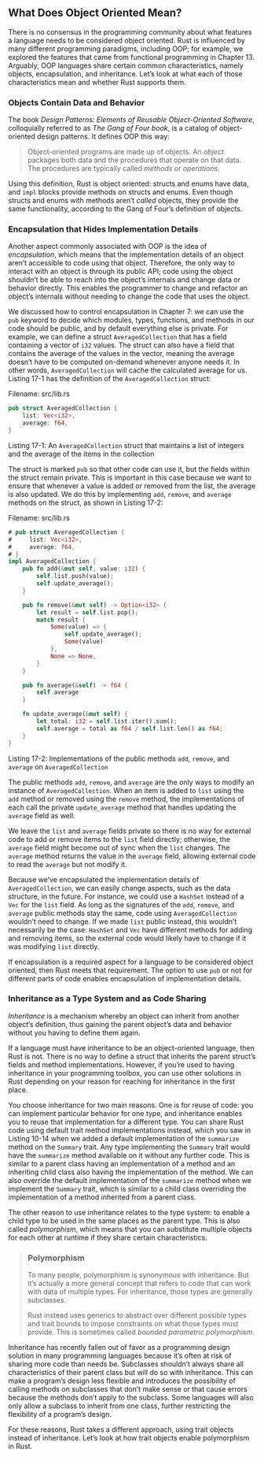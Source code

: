 ## What Does Object Oriented Mean?

There is no consensus in the programming community about what features a
language needs to be considered object oriented. Rust is influenced by many
different programming paradigms, including OOP; for example, we explored the
features that came from functional programming in Chapter 13. Arguably, OOP
languages share certain common characteristics, namely objects, encapsulation,
and inheritance. Let’s look at what each of those characteristics mean and
whether Rust supports them.

### Objects Contain Data and Behavior

The book *Design Patterns: Elements of Reusable Object-Oriented Software*,
colloquially referred to as *The Gang of Four book*, is a catalog of
object-oriented design patterns. It defines OOP this way:

> Object-oriented programs are made up of objects. An *object* packages both
> data and the procedures that operate on that data. The procedures are
> typically called *methods* or *operations*.

Using this definition, Rust is object oriented: structs and enums have data,
and `impl` blocks provide methods on structs and enums. Even though structs and
enums with methods aren’t *called* objects, they provide the same
functionality, according to the Gang of Four’s definition of objects.

### Encapsulation that Hides Implementation Details

Another aspect commonly associated with OOP is the idea of *encapsulation*,
which means that the implementation details of an object aren’t accessible to
code using that object. Therefore, the only way to interact with an object is
through its public API; code using the object shouldn’t be able to reach into
the object’s internals and change data or behavior directly. This enables the
programmer to change and refactor an object’s internals without needing to
change the code that uses the object.

We discussed how to control encapsulation in Chapter 7: we can use the `pub`
keyword to decide which modules, types, functions, and methods in our code
should be public, and by default everything else is private. For example, we
can define a struct `AveragedCollection` that has a field containing a vector
of `i32` values. The struct can also have a field that contains the average of
the values in the vector, meaning the average doesn’t have to be computed
on-demand whenever anyone needs it. In other words, `AveragedCollection` will
cache the calculated average for us. Listing 17-1 has the definition of the
`AveragedCollection` struct:

<span class="filename">Filename: src/lib.rs</span>

```rust
pub struct AveragedCollection {
    list: Vec<i32>,
    average: f64,
}
```

<span class="caption">Listing 17-1: An `AveragedCollection` struct that
maintains a list of integers and the average of the items in the
collection</span>

The struct is marked `pub` so that other code can use it, but the fields within
the struct remain private. This is important in this case because we want to
ensure that whenever a value is added or removed from the list, the average is
also updated. We do this by implementing `add`, `remove`, and `average` methods
on the struct, as shown in Listing 17-2:

<span class="filename">Filename: src/lib.rs</span>

```rust
# pub struct AveragedCollection {
#     list: Vec<i32>,
#     average: f64,
# }
impl AveragedCollection {
    pub fn add(&mut self, value: i32) {
        self.list.push(value);
        self.update_average();
    }

    pub fn remove(&mut self) -> Option<i32> {
        let result = self.list.pop();
        match result {
            Some(value) => {
                self.update_average();
                Some(value)
            },
            None => None,
        }
    }

    pub fn average(&self) -> f64 {
        self.average
    }

    fn update_average(&mut self) {
        let total: i32 = self.list.iter().sum();
        self.average = total as f64 / self.list.len() as f64;
    }
}
```

<span class="caption">Listing 17-2: Implementations of the public methods
`add`, `remove`, and `average` on `AveragedCollection`</span>

The public methods `add`, `remove`, and `average` are the only ways to modify
an instance of `AveragedCollection`. When an item is added to `list` using the
`add` method or removed using the `remove` method, the implementations of each
call the private `update_average` method that handles updating the `average`
field as well.

We leave the `list` and `average` fields private so there is no way for
external code to add or remove items to the `list` field directly; otherwise,
the `average` field might become out of sync when the `list` changes. The
`average` method returns the value in the `average` field, allowing external
code to read the `average` but not modify it.

Because we’ve encapsulated the implementation details of `AveragedCollection`,
we can easily change aspects, such as the data structure, in the future. For
instance, we could use a `HashSet` instead of a `Vec` for the `list` field. As
long as the signatures of the `add`, `remove`, and `average` public methods
stay the same, code using `AveragedCollection` wouldn’t need to change. If we
made `list` public instead, this wouldn’t necessarily be the case: `HashSet`
and `Vec` have different methods for adding and removing items, so the external
code would likely have to change if it was modifying `list` directly.

If encapsulation is a required aspect for a language to be considered object
oriented, then Rust meets that requirement. The option to use `pub` or not for
different parts of code enables encapsulation of implementation details.

### Inheritance as a Type System and as Code Sharing

*Inheritance* is a mechanism whereby an object can inherit from another
object’s definition, thus gaining the parent object’s data and behavior without
you having to define them again.

If a language must have inheritance to be an object-oriented language, then
Rust is not. There is no way to define a struct that inherits the parent
struct’s fields and method implementations. However, if you’re used to having
inheritance in your programming toolbox, you can use other solutions in Rust
depending on your reason for reaching for inheritance in the first place.

You choose inheritance for two main reasons. One is for reuse of code: you can
implement particular behavior for one type, and inheritance enables you to
reuse that implementation for a different type. You can share Rust code using
default trait method implementations instead, which you saw in Listing 10-14
when we added a default implementation of the `summarize` method on the
`Summary` trait. Any type implementing the `Summary` trait would have the
`summarize` method available on it without any further code. This is similar to
a parent class having an implementation of a method and an inheriting child
class also having the implementation of the method. We can also override the
default implementation of the `summarize` method when we implement the
`Summary` trait, which is similar to a child class overriding the
implementation of a method inherited from a parent class.

The other reason to use inheritance relates to the type system: to enable a
child type to be used in the same places as the parent type. This is also
called *polymorphism*, which means that you can substitute multiple objects for
each other at runtime if they share certain characteristics.

> ### Polymorphism
>
> To many people, polymorphism is synonymous with inheritance. But it’s
> actually a more general concept that refers to code that can work with data
> of multiple types. For inheritance, those types are generally subclasses.
>
> Rust instead uses generics to abstract over different possible types and
> trait bounds to impose constraints on what those types must provide. This is
> sometimes called *bounded parametric polymorphism*.

Inheritance has recently fallen out of favor as a programming design solution
in many programming languages because it’s often at risk of sharing more code
than needs be. Subclasses shouldn’t always share all characteristics of their
parent class but will do so with inheritance. This can make a program’s design
less flexible and introduces the possibility of calling methods on subclasses
that don’t make sense or that cause errors because the methods don’t apply to
the subclass. Some languages will also only allow a subclass to inherit from
one class, further restricting the flexibility of a program’s design.

For these reasons, Rust takes a different approach, using trait objects instead
of inheritance. Let’s look at how trait objects enable polymorphism in Rust.
